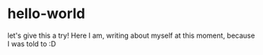 # hello-world
let's give this a try!
Here I am, writing about myself at this moment, because I was told to :D
